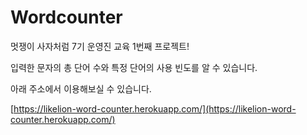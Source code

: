 # Wordcounter


멋쟁이 사자처럼 7기
운영진 교육 1번째 프로젝트!


입력한 문자의 총 단어 수와 특정 단어의 사용 빈도를 알 수 있습니다.


아래 주소에서 이용해보실 수 있습니다.

[https://likelion-word-counter.herokuapp.com/](https://likelion-word-counter.herokuapp.com/)
